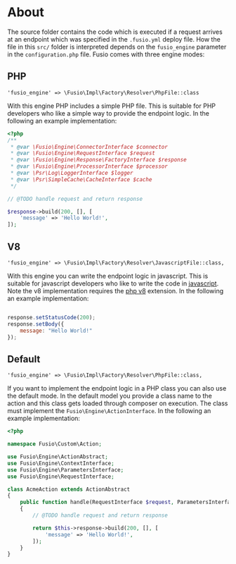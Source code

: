 
# About

The source folder contains the code which is executed if a request arrives at
an endpoint which was specified in the `.fusio.yml` deploy file. How the file
in this `src/` folder is interpreted depends on the `fusio_engine` parameter
in the `configuration.php` file. Fusio comes with three engine modes:

## PHP

```
'fusio_engine' => \Fusio\Impl\Factory\Resolver\PhpFile::class
```

With this engine PHP includes a simple PHP file. This is suitable for PHP 
developers who like a simple way to provide the endpoint logic. In the following 
an example implementation:

```php
<?php
/**
 * @var \Fusio\Engine\ConnectorInterface $connector
 * @var \Fusio\Engine\RequestInterface $request
 * @var \Fusio\Engine\Response\FactoryInterface $response
 * @var \Fusio\Engine\ProcessorInterface $processor
 * @var \Psr\Log\LoggerInterface $logger
 * @var \Psr\SimpleCache\CacheInterface $cache
 */

// @TODO handle request and return response

$response->build(200, [], [
    'message' => 'Hello World!',
]);
```

## V8

```
'fusio_engine' => \Fusio\Impl\Factory\Resolver\JavascriptFile::class,
```

With this engine you can write the endpoint logic in javascript. This is 
suitable for javascript developers who like to write the code in 
[javascript](http://www.fusio-project.org/documentation/v8). Note the v8 
implementation requires the [php v8](https://github.com/pinepain/php-v8) 
extension. In the following an example implementation:

```javascript

response.setStatusCode(200);
response.setBody({
    message: "Hello World!"
});

```

## Default

```
'fusio_engine' => \Fusio\Impl\Factory\Resolver\PhpFile::class,
```

If you want to implement the endpoint logic in a PHP class you can also use the 
default mode. In the default model you provide a class name to the action and 
this class gets loaded through composer on execution. The class must implement 
the `Fusio\Engine\ActionInterface`. In the following an example implementation:

```php
<?php

namespace Fusio\Custom\Action;

use Fusio\Engine\ActionAbstract;
use Fusio\Engine\ContextInterface;
use Fusio\Engine\ParametersInterface;
use Fusio\Engine\RequestInterface;

class AcmeAction extends ActionAbstract
{
    public function handle(RequestInterface $request, ParametersInterface $configuration, ContextInterface $context)
    {
        // @TODO handle request and return response

        return $this->response->build(200, [], [
            'message' => 'Hello World!',
        ]);
    }
}
```
